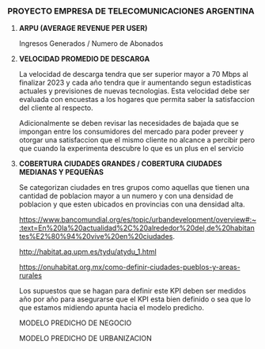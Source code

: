 ### PROYECTO EMPRESA DE TELECOMUNICACIONES ARGENTINA


1) **ARPU (AVERAGE REVENUE PER USER)**  

   Ingresos Generados / Numero de Abonados  

2) **VELOCIDAD PROMEDIO DE DESCARGA**

   La velocidad de descarga tendra que ser superior mayor a 70 Mbps al finalizar 2023 y cada año tendra que ir aumentando segun estadisticas actuales y previsiones de       nuevas tecnologias.
   Esta velocidad debe ser evaluada con encuestas a los hogares que permita saber la satisfaccion del cliente al respecto.

   Adicionalmente se deben revisar las necesidades de bajada que se impongan entre los consumidores del mercado para poder preveer y otorgar una satisfaccion que el       mismo cliente no alcance a percibir pero que cuando la experimenta descubre lo que es un plus en el servicio

3) **COBERTURA CIUDADES GRANDES / COBERTURA CIUDADES MEDIANAS Y PEQUEÑAS**

   Se categorizan ciudades en tres grupos como aquellas que tienen una cantidad de poblacion mayor a un numero y con una densidad de poblacion y que esten ubicados
   en provincias con una densidad alta.

   https://www.bancomundial.org/es/topic/urbandevelopment/overview#:~:text=En%20la%20actualidad%2C%20alrededor%20del,de%20habitantes%E2%80%94%20vive%20en%20ciudades.

   http://habitat.aq.upm.es/tydu/atydu_1.html

   https://onuhabitat.org.mx/como-definir-ciudades-pueblos-y-areas-rurales

   Los supuestos que se hagan para definir este KPI deben ser medidos año por año para asegurarse que el KPI esta bien definido o sea que lo que estamos midiendo          apunta hacia el modelo predicho.

      MODELO PREDICHO DE NEGOCIO

      MODELO PREDICHO DE URBANIZACION
   

   

